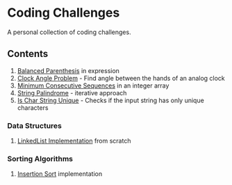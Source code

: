 # Coding Challenges

A personal collection of coding challenges.

## Contents

1. [Balanced Parenthesis](BalancedParenthesis.java) in expression
2. [Clock Angle Problem](Clock/ClockAngleProblem.java) - Find angle between the hands of an analog clock
3. [Minimum Consecutive Sequences](MinimumConsecutiveSequences.java) in an integer array
3. [String Palindrome](Strings/StringPalindrome.java) - iterative approach
4. [Is Char String Unique](Strings/UniqueCharsInString.java) - Checks if the input string has only unique characters

### Data Structures

1. [LinkedList Implementation](LinkedList/LinkedList.java) from scratch

### Sorting Algorithms

1. [Insertion Sort](Sorting/InsertionSort.java) implementation
